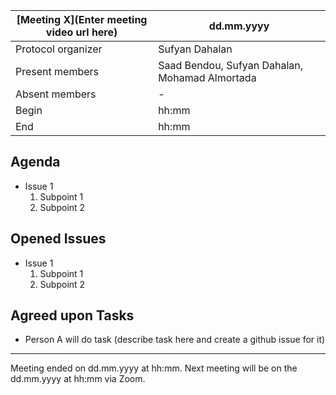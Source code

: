 [Meeting X](Enter meeting video url here)           | dd.mm.yyyy
----------------------|-
Protocol organizer    | Sufyan Dahalan
Present members       | Saad Bendou, Sufyan Dahalan, Mohamad Almortada
Absent members        | -
Begin                 | hh:mm
End                   | hh:mm


Agenda 
---
<!-- What do we plan to discuss -->

- Issue 1
    1. Subpoint 1  
    2. Subpoint 2

Opened Issues
---
<!-- What else (if not noted in the Agenda section) did we discuss -->

- Issue 1
    1. Subpoint 1  
    2. Subpoint 2

Agreed upon Tasks
---
- Person A will do task (describe task here and create a github issue for it)

---
Meeting ended on dd.mm.yyyy at hh:mm. Next meeting will be on the dd.mm.yyyy at hh:mm via Zoom.
